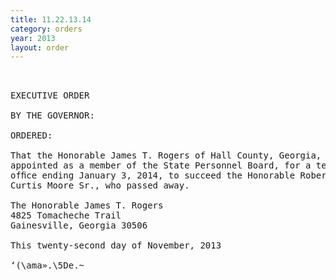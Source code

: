 ```yaml
---
title: 11.22.13.14
category: orders
year: 2013
layout: order
---
```


<pre> 

EXECUTIVE ORDER

BY THE GOVERNOR:

ORDERED:

That the Honorable James T. Rogers of Hall County, Georgia, is
appointed as a member of the State Personnel Board, for a term of
ofﬁce ending January 3, 2014, to succeed the Honorable Robert
Curtis Moore Sr., who passed away.

The Honorable James T. Rogers
4825 Tomacheche Trail
Gainesville, Georgia 30506

This twenty-second day of November, 2013

‘(\ama».\5De.~<L

GOVERNOR

</pre>
